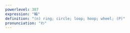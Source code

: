 ```yaml
---
powerlevel: 387
expression: "輪"
definition: "(n) ring; circle; loop; hoop; wheel; (P)"
pronunciation: "わ"
---
```

